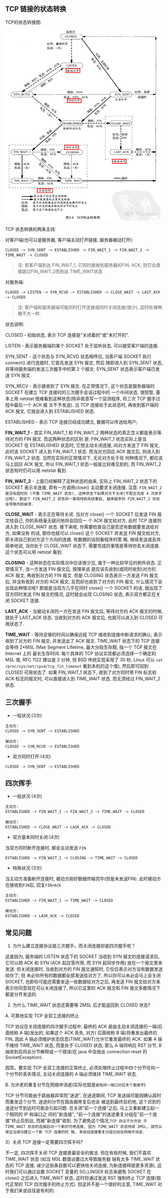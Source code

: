 ## TCP 链接的状态转换

TCP的状态转换图:

![image](/images/tcp_state.png)


TCP 状态转换的两条主线:

对客户端(也可以是服务器, 客户端主动打开链接, 服务器被动打开):

```
CLOSED -> SYN_SENT -> ESTABLISHED -> FIN_WAIT_1 -> FIN_WAIT_2 -> TIME_WAIT -> CLOSED
```

> 注: 若客户端到达 FIN_WAIT_1, 它同时接收到服务器的FIN, ACK, 则它会直接跳过FIN_WAIT_2而到达
TIME_WAIT状态

对服务端:

```
CLOSED -> LISTEN -> SYN_RCVD -> ESTABLISHED -> CLOSE_WAIT -> LAST_ACK -> CLOSED
```

>注: 客户端和服务器端可能同时打开连接或同时关闭连接(很少), 这时处理稍微不大一样.


状态说明:

CLOSED - 初始状态, 表示 TCP 连接是"关闭着的"或"未打开的".

LISTEN - 表示服务器端的某个 SOCKET 处于监听状态, 可以接受客户端的连接.

SYN_SENT - 这个状态与 SYN_RCVD 状态相呼应, 当客户端 SOCKET 执行 connect() 进行连接时, 它首先发送 SYN 报文, 然后
随即进入到 SYN_SENT 状态, 并等待服务端的发送三次握手中的第 2 个报文. SYN_SENT 状态表示客户端已发送 SYN 报文.

SYN_RECV - 表示接收到了 SYN 报文. 在正常情况下, 这个状态是服务器端的 SOCKET 在建立 TCP 连接时的三次握手会话过程中的
一个中间状态, 很短暂, 基本上用 netstat 很难看到这种状态(除非故意写一个监测程序, 将三次 TCP 握手过程中最后一个 ACK 报
文不予发送). 当 TCP 连接处于此状态时, 再收到客户端的 ACK 报文, 它就会进入到 ESTABLISHED 状态.

ESTABLISHED - 表示 TCP 连接已经成功建立, 数据可以传送给用户;


**FIN_WAIT_1** - 其实 FIN_WAIT_1 和 FIN_WAIT_2 两种状态的真正含义都是表示等待对方的 FIN 报文. 而这两种状态的区别
是: FIN_WAIT_1 状态实际上是当 SOCKET 在 ESTABLISHED 状态时, 它想主动关闭连接, 向对方发送了 FIN 报文, 此时该 SOCKET 
进入到 FIN_WAIT_1 状态. 而当对方回应 ACK 报文后, 则进入到 FIN_WAIT_2 状态. 当然在实际的正常情况下, 无论对方处于任
何种情况下, 都应该马上回应 ACK 报文, 所以 FIN_WAIT_1 状态一般是比较难见到的, 而 FIN_WAIT_2 状态有时仍可以用 netstat 
看到.


**FIN_WAIT_2** - 上面已经解释了这种状态的由来, 实际上 FIN_WAIT_2 状态下的 SOCKET 表示半连接, 即有一方调用close() 
主动要求关闭连接. 注意: `FIN_WAIT_2 是没有超时的 (不像 TIME_WAIT 状态), 这种状态下如果对方不关闭(不配合完成 4 次挥手
过程), 那这个 FIN_WAIT_2 状态将一直保持到系统重启, 越来越多的 FIN_WAIT_2 状态会导致内核崩溃.`


**CLOSE_WAIT** - 表示正在等待关闭. 当对方 close() 一个 SOCKET 后发送 FIN 报文给自己, 你的系统毫无疑问地将会回应一
个 ACK 报文给对方, 此时 TCP 连接则进入到 CLOSE_WAIT 状态. 接下来呢, 你需要检查自己是否还有数据要发送给对方, 如果没有
的话, 那你也就可以 close() 这个 SOCKET 并发送 FIN 报文给对方, 即关闭自己到对方这个方向的连接. 有数据的话则看程序的策
略, 继续发送或丢弃. 简单地说, 当你处于 CLOSE_WAIT 状态下, 需要完成的事情是等待你去关闭连接. 这个状态可以用 netstat 
看到.


**CLOSING** - 这种状态在实际情况中应该很少见, 属于一种比较罕见的例外状态. 正常情况下, 当一方发送 FIN 报文后, 按理来说
是应该先收到(或同时收到)对方的 ACK 报文, 再收到对方的 FIN 报文. 但是 CLOSING 状态表示一方发送 FIN 报文后, 并没有收到
对方的 ACK 报文, 反而却也收到了对方的 FIN 报文. 什么情况下会出现此种情况呢? 那就是当双方几乎在同时 close() 一个 SOCKET 
的话, 就出现了双方同时发送 FIN 报文的情况, 这时就会出现 CLOSING 状态, 表示双方都正在关闭 SOCKET 连接.


**LAST_ACK** - 当被动关闭的一方在发送 FIN 报文后, 等待对方的 ACK 报文的时候, 就处于 LAST_ACK 状态. 当收到对方的 
ACK 报文后, 也就可以进入到 CLOSED 可用状态了.


**TIME_WAIT** - 等待足够的时间以确保远程 TCP 接收到连接中断请求的确认; 表示收到了对方的 FIN 报文, 并发送出了 ACK 报文.
TIME_WAIT 状态下的 TCP 连接会等待 2*MSL (Max Segment Lifetime, 最大分段生存期, 指一个 TCP 报文在 Internet 上的
最长生存时间. 每个具体的 TCP 协议实现都必须选择一个确定的 MSL 值, RFC 1122 建议是 2 分钟, 但 BSD 传统实现采用了 30 秒,
Linux 可以 `cat /proc/sys/net/ipv4/tcp_fin_timeout` 看到本机的这个值), 然后即可回到 CLOSED 可用状态了. 
如果 FIN_WAIT_1 状态下, 收到了对方同时带 FIN 标志和 ACK 标志的报文时, 可以直接进入到 TIME_WAIT 状态, 而无须经过 
FIN_WAIT_2 状态.

## 三次握手

- 一般状况:(3次)

```
主动方:
CLOSED -> SYN_SENT -> ESTABLISHED

被动方:
CLOSED -> SYN_RCVD -> ESTABLISHED
```

- 双方同时打开:(4次)

```
CLOSED -> SYN_SENT -> ESTABLISHED
```


## 四次挥手

- 一般状况:(4次)

```
主动方:
ESTABLISHED -> FIN_WAIT_1 -> FIN_WAIT_2 -> TIME_WAIT -> CLOSED

被动方:
ESTABLISHED -> CLOSE_WAIT -> LASK_ACK -> CLOSED
```

- 双方基本同时关闭:(4次)

当双方同时断开连接时, 都会主动发送 `FIN`. 

```
ESTABLISHED -> FIN_WAIT_1 -> CLOSING -> TIME_WAIT -> CLOSED
```

- 特殊状况:(3次)

当主动方准备断开连接时, 被动方刚好数据传输完毕(但是未发送FIN). 此时被动方在接收到`FIN`后, 回复`FIN+ACK`

```
主动方:
ESTABLISHED -> FIN_WAIT_1 -> TIME_WAIT -> CLOSED

被动方:
ESTABLISHED -> LASK_ACK -> CLOSED
```

## 常见问题

1) 为什么建立连接协议是三次握手，而关闭连接却是四次握手呢？

这是因为, 服务端的 LISTEN 状态下的 SOCKET 当收到 SYN 报文的连接请求后, 它可以把 ACK 和 SYN (ACK 起应答作用, 而 
SYN 起同步作用) 放在一个报文里来发送. 但关闭连接时, 当收到对方的 FIN 报文通知时, 它仅仅表示对方没有数据发送给你了; 但
未必你所有的数据都全部发送给对方了, 所以你可以未必会马上会关闭 SOCKET, 也即你可能还需要发送一些数据给对方之后, 再发送 
FIN 报文给对方来表示你同意现在可以关闭连接了, 所以它这里的 ACK 报文和 FIN 报文多数情况下都是分开发送的.


2) 为什么 TIME_WAIT 状态还需要等 2MSL 后才能返回到 CLOSED 状态?

A. 可靠地实现 TCP 全双工连接的终止

TCP 协议在关闭连接的四次握手过程中, 最终的 ACK 是由主动关闭连接的一端(后面统称 A 端)发出的, 如果这个 ACK 丢失, 对方(
后面统称 B 端)将重发出最终的 FIN, 因此 A 端必须维护状态信息(TIME_WAIT)允许它重发最终的 ACK. 如果 A 端不维持 TIME_WAIT 
状态, 而是处于 CLOSED 状态, 那么 A 端将响应 RST 分节, B 端收到后将此分节解释成一个错误(在 java 中会抛出 connection 
reset 的 SocketException).

因而，要实现 TCP 全双工连接的正常终止, 必须处理终止过程中四个分节任何一个分节的丢失情况, 主动关闭连接的 A 端必须维持 
TIME_WAIT 状态.


B. 允许老的重复分节在网络中消逝(实际也就是`避免同一端口对应多个套接字`)

TCP 分节可能由于路由器异常而"迷途", 在迷途期间, TCP 发送端可能因确认超时而重发这个分节, 迷途的分节在路由器修复后也会
被送到最终目的地, 这个迟到的迷途分节到达时可能会引起问题. 在关闭"前一个连接"之后, 马上又重新建立起一个相同的 IP 和端口之
间的"新连接", "前一个连接"的迷途重复分组在"前一个连接"终止后到达, 而被"新连接"收到. 为了避免这个情况,`TCP 协议不允许处
于 TIME_WAIT 状态的连接启动一个新的可用连接, 因为 TIME_WAIT 状态持续 2MSL, 就可以保证当成功建立一个新 TCP 连接的时
候, 来自旧连接重复分组已经在网络中消逝.`


3）关闭 TCP 连接一定需要四次挥手吗?

不一定, 四次挥手关闭 TCP 连接是最安全的做法. 但在有些时候, 我们不喜欢 TIME_WAIT 状态 (如当 MSL 数值设置过大导致服务器
端有太多 TIME_WAIT 状态的 TCP 连接, 减少这些条目数可以更快地关闭连接, 为新连接释放更多资源), 这时我们可以通过设置 
SOCKET 变量的 SO_LINGER 标志来避免 SOCKET 在 close() 之后进入 TIME_WAIT 状态, 这时将通过发送 RST 强制终止 TCP 
连接(取代正常的 TCP 四次握手的终止方式). 但这并不是一个很好的主意, TIME_WAIT 对于我们来说往往是有利的.
